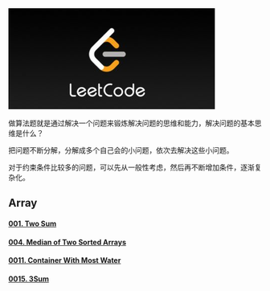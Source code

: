 <img src=".\pictures\Pic.png"  />

做算法题就是通过解决一个问题来锻炼解决问题的思维和能力，解决问题的基本思维是什么？

把问题不断分解，分解成多个自己会的小问题，依次去解决这些小问题。

对于约束条件比较多的问题，可以先从一般性考虑，然后再不断增加条件，逐渐复杂化。

## Array

#### [001. Two Sum](https://github.com/ShiMengjie/LeetCode/blob/master/Q_001.md)

#### [004. Median of Two Sorted Arrays](https://github.com/ShiMengjie/LeetCode/blob/master/Q_004.md)

#### [0011. Container With Most Water](https://github.com/ShiMengjie/LeetCode/blob/master/Q_0011.md)

#### [0015. 3Sum](https://github.com/ShiMengjie/LeetCode/blob/master/Q_0015.md)

